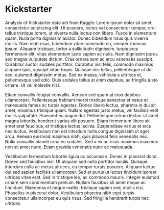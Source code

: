 # Kickstarter
Analysis of Kickstarter data set from Kaggle.
Lorem ipsum dolor sit amet, consectetur adipiscing elit. Ut posuere, lectus vel consectetur tempor, orci tellus tristique lorem, ut viverra nulla lectus non libero. Fusce in elementum quam. Nulla porta dignissim auctor. Donec bibendum risus quis viverra mollis. Nam nibh risus, bibendum vitae commodo eu, semper rhoncus ipsum. Aliquam tristique, tortor a sollicitudin dignissim, turpis arcu fermentum elit, vitae elementum justo sapien ac nulla. Nam dignissim purus sed magna vulputate dictum. Cras ornare sem ac arcu venenatis suscipit. Curabitur auctor sodales porttitor. Curabitur nisl felis, commodo maximus aliquam quis, suscipit vitae turpis. Quisque nisi tellus, pellentesque ut dui sed, euismod dignissim metus. Sed ex massa, vehicula a ultrices et, pellentesque sed odio. Duis sodales tellus at enim dapibus, ac fringilla justo ornare. Ut vel molestie nisl.

Etiam convallis feugiat convallis. Aenean sed quam at eros dapibus ullamcorper. Pellentesque habitant morbi tristique senectus et netus et malesuada fames ac turpis egestas. Donec libero lectus, pharetra in dui sit amet, maximus tristique quam. Nullam egestas justo metus, vel facilisis velit mollis vulputate. Praesent eu augue dui. Pellentesque rutrum lectus sit amet magna lobortis, hendrerit varius elit posuere. Etiam fermentum libero sit amet erat faucibus, et tristique lectus lacinia. Suspendisse varius et arcu nec luctus. Vestibulum non est interdum nulla congue dignissim ut eget arcu. Aenean euismod maximus nibh, quis placerat felis venenatis nec. Nulla convallis blandit urna eu sodales. Sed a ex ac risus maximus maximus non sit amet nunc. Etiam gravida venenatis nunc ac malesuada.

Vestibulum fermentum lobortis ligula ac accumsan. Donec in placerat dolor. Donec sed faucibus nisl. Ut aliquam sed nulla porttitor iaculis. Quisque interdum nulla ac metus ultrices, eu tempor turpis posuere. Aliquam luctus dui sed sapien facilisis ullamcorper. Sed et purus ut lectus tincidunt laoreet ultrices vitae erat. Sed in tristique leo, ac commodo mauris. Integer euismod ornare sem condimentum pretium. Nullam faucibus sit amet neque ac tincidunt. Maecenas et neque mattis, tristique sapien sed, mollis nisl. Phasellus in placerat dolor. Vestibulum pharetra nibh eget turpis consectetur ullamcorper eu quis risus. Sed fringilla hendrerit turpis nec ultrices.
